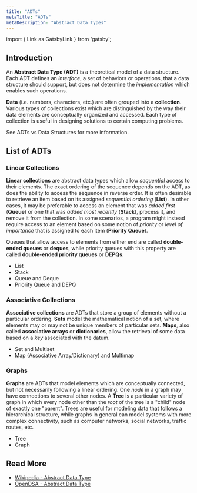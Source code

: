 ```yaml
---
title: "ADTs"
metaTitle: "ADTs"
metaDescription: "Abstract Data Types"
---
```


import { Link as GatsbyLink } from 'gatsby';

## Introduction

An **Abstract Data Type (ADT)** is a theoretical model of a data structure. Each ADT defines an _interface_, a set of behaviors or operations, that a data structure should support, but does not determine the _implementation_ which enables such operations.

**Data** (i.e. numbers, characters, etc.) are often grouped into a **collection**. Various types of collections exist which are distinguished by the way their data elements are conceptually organized and accessed. Each type of collection is useful in designing solutions to certain computing problems.

See <GatsbyLink to='/overview/adts-vs-structures'>ADTs vs Data Structures</GatsbyLink> for more information.


## List of ADTs

### Linear Collections

**Linear collections** are abstract data types which allow _sequential_ access to their elements. The exact ordering of the sequence depends on the ADT, as does the ability to access the sequence in reverse order. It is often desirable to retrieve an item based on its assigned _sequential ordering_ (**List**). In other cases, it may be preferable to access an element that was _added first_ (**Queue**) or one that was _added most recently_ (**Stack**), process it, and remove it from the collection. In some scenarios, a program might instead require access to an element based on some notion of _priority_ or _level of importance_ that is assigned to each item (**Priority Queue**).

Queues that allow access to elements from either end are called **double-ended queues** or **deques**, while priority queues with this property are called **double-ended priority queues** or **DEPQs**.

- <GatsbyLink to='/adts/1-list'>List</GatsbyLink>
- <GatsbyLink to='/adts/2-stack'>Stack</GatsbyLink>
- <GatsbyLink to='/adts/3-queue'>Queue and Deque</GatsbyLink>
- <GatsbyLink to='/adts/4-priority-queue'>Priority Queue and DEPQ</GatsbyLink>

### Associative Collections

**Associative collections** are ADTs that store a group of elements without a particular ordering. **Sets** model the mathematical notion of a set, where elements may or may not be unique members of particular sets. **Maps**, also called **associative arrays** or **dictionaries**, allow the retrieval of some data based on a _key_ associated with the datum.

- <GatsbyLink to='/adts/5-set'>Set and Multiset</GatsbyLink>
- <GatsbyLink to='/adts/6-map'>Map (Associative Array/Dictionary) and Multimap</GatsbyLink>

### Graphs

**Graphs** are ADTs that model elements which are conceptually connected, but not necessarily following a linear ordering. One _node_ in a graph may have connections to several other nodes. A **Tree** is a particular variety of graph in which every node other than the _root_ of the tree is a "child" node of exactly one "parent". Trees are useful for modeling data that follows a hierarchical structure, while graphs in general can model systems with more complex connectivity, such as computer networks, social networks, traffic routes, etc.

- <GatsbyLink to='/adts/7-tree'>Tree</GatsbyLink>
- <GatsbyLink to='/adts/8-graph'>Graph</GatsbyLink>


## Read More

- [Wikipedia - Abstract Data Type](https://en.wikipedia.org/wiki/Abstract_data_type)
- [OpenDSA - Abstract Data Type](https://opendsa-server.cs.vt.edu/ODSA/Books/CS3/html/ADT.html)
